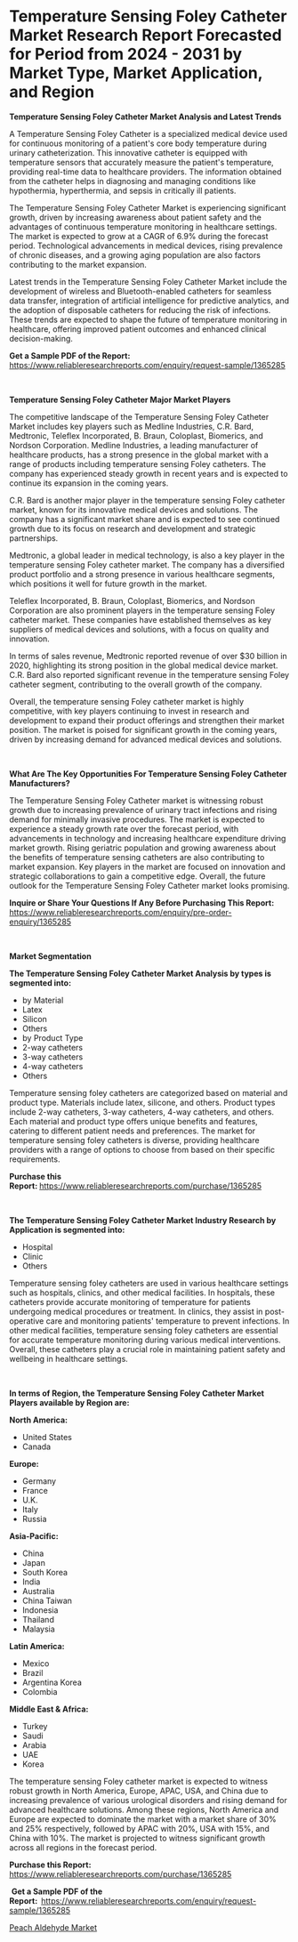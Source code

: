 <p><h1>Temperature Sensing Foley Catheter Market Research Report Forecasted for Period from 2024 -  2031 by Market Type, Market Application, and Region</h1></p><p><strong>Temperature Sensing Foley Catheter Market Analysis and Latest Trends</strong></p>
<p><p>A Temperature Sensing Foley Catheter is a specialized medical device used for continuous monitoring of a patient's core body temperature during urinary catheterization. This innovative catheter is equipped with temperature sensors that accurately measure the patient's temperature, providing real-time data to healthcare providers. The information obtained from the catheter helps in diagnosing and managing conditions like hypothermia, hyperthermia, and sepsis in critically ill patients.</p><p>The Temperature Sensing Foley Catheter Market is experiencing significant growth, driven by increasing awareness about patient safety and the advantages of continuous temperature monitoring in healthcare settings. The market is expected to grow at a CAGR of 6.9% during the forecast period. Technological advancements in medical devices, rising prevalence of chronic diseases, and a growing aging population are also factors contributing to the market expansion.</p><p>Latest trends in the Temperature Sensing Foley Catheter Market include the development of wireless and Bluetooth-enabled catheters for seamless data transfer, integration of artificial intelligence for predictive analytics, and the adoption of disposable catheters for reducing the risk of infections. These trends are expected to shape the future of temperature monitoring in healthcare, offering improved patient outcomes and enhanced clinical decision-making.</p></p>
<p><strong>Get a Sample PDF of the Report:&nbsp;</strong> <a href="https://www.reliableresearchreports.com/enquiry/request-sample/1365285">https://www.reliableresearchreports.com/enquiry/request-sample/1365285</a></p>
<p>&nbsp;</p>
<p><strong>Temperature Sensing Foley Catheter Major Market Players</strong></p>
<p><p>The competitive landscape of the Temperature Sensing Foley Catheter Market includes key players such as Medline Industries, C.R. Bard, Medtronic, Teleflex Incorporated, B. Braun, Coloplast, Biomerics, and Nordson Corporation. Medline Industries, a leading manufacturer of healthcare products, has a strong presence in the global market with a range of products including temperature sensing Foley catheters. The company has experienced steady growth in recent years and is expected to continue its expansion in the coming years.</p><p>C.R. Bard is another major player in the temperature sensing Foley catheter market, known for its innovative medical devices and solutions. The company has a significant market share and is expected to see continued growth due to its focus on research and development and strategic partnerships.</p><p>Medtronic, a global leader in medical technology, is also a key player in the temperature sensing Foley catheter market. The company has a diversified product portfolio and a strong presence in various healthcare segments, which positions it well for future growth in the market.</p><p>Teleflex Incorporated, B. Braun, Coloplast, Biomerics, and Nordson Corporation are also prominent players in the temperature sensing Foley catheter market. These companies have established themselves as key suppliers of medical devices and solutions, with a focus on quality and innovation.</p><p>In terms of sales revenue, Medtronic reported revenue of over $30 billion in 2020, highlighting its strong position in the global medical device market. C.R. Bard also reported significant revenue in the temperature sensing Foley catheter segment, contributing to the overall growth of the company.</p><p>Overall, the temperature sensing Foley catheter market is highly competitive, with key players continuing to invest in research and development to expand their product offerings and strengthen their market position. The market is poised for significant growth in the coming years, driven by increasing demand for advanced medical devices and solutions.</p></p>
<p>&nbsp;</p>
<p><strong>What Are The Key Opportunities For Temperature Sensing Foley Catheter Manufacturers?</strong></p>
<p><p>The Temperature Sensing Foley Catheter market is witnessing robust growth due to increasing prevalence of urinary tract infections and rising demand for minimally invasive procedures. The market is expected to experience a steady growth rate over the forecast period, with advancements in technology and increasing healthcare expenditure driving market growth. Rising geriatric population and growing awareness about the benefits of temperature sensing catheters are also contributing to market expansion. Key players in the market are focused on innovation and strategic collaborations to gain a competitive edge. Overall, the future outlook for the Temperature Sensing Foley Catheter market looks promising.</p></p>
<p><strong>Inquire or Share Your Questions If Any Before Purchasing This Report:</strong> <a href="https://www.reliableresearchreports.com/enquiry/pre-order-enquiry/1365285">https://www.reliableresearchreports.com/enquiry/pre-order-enquiry/1365285</a></p>
<p>&nbsp;</p>
<p><strong>Market Segmentation</strong></p>
<p><strong>The Temperature Sensing Foley Catheter Market Analysis by types is segmented into:</strong></p>
<p><ul><li>by Material</li><li>Latex</li><li>Silicon</li><li>Others</li><li>by Product Type</li><li>2-way catheters</li><li>3-way catheters</li><li>4-way catheters</li><li>Others</li></ul></p>
<p><p>Temperature sensing foley catheters are categorized based on material and product type. Materials include latex, silicone, and others. Product types include 2-way catheters, 3-way catheters, 4-way catheters, and others. Each material and product type offers unique benefits and features, catering to different patient needs and preferences. The market for temperature sensing foley catheters is diverse, providing healthcare providers with a range of options to choose from based on their specific requirements.</p></p>
<p><strong>Purchase this Report:&nbsp;</strong><a href="https://www.reliableresearchreports.com/purchase/1365285">https://www.reliableresearchreports.com/purchase/1365285</a></p>
<p>&nbsp;</p>
<p><strong>The Temperature Sensing Foley Catheter Market Industry Research by Application is segmented into:</strong></p>
<p><ul><li>Hospital</li><li>Clinic</li><li>Others</li></ul></p>
<p><p>Temperature sensing foley catheters are used in various healthcare settings such as hospitals, clinics, and other medical facilities. In hospitals, these catheters provide accurate monitoring of temperature for patients undergoing medical procedures or treatment. In clinics, they assist in post-operative care and monitoring patients' temperature to prevent infections. In other medical facilities, temperature sensing foley catheters are essential for accurate temperature monitoring during various medical interventions. Overall, these catheters play a crucial role in maintaining patient safety and wellbeing in healthcare settings.</p></p>
<p>&nbsp;</p>
<p><strong>In terms of Region, the Temperature Sensing Foley Catheter Market Players available by Region are:</strong></p>
<p>
    <p> <strong> North America: </strong>
        <ul>
            <li>United States</li>
            <li>Canada</li>
        </ul>
        </p> 
    <p> <strong> Europe: </strong>
        <ul>
            <li>Germany</li>
            <li>France</li>
            <li>U.K.</li>
            <li>Italy</li>
            <li>Russia</li>
        </ul>
        </p> 
    <p> <strong> Asia-Pacific: </strong>
        <ul>
            <li>China</li>
            <li>Japan</li>
            <li>South Korea</li>
            <li>India</li>
            <li>Australia</li>
            <li>China Taiwan</li>
            <li>Indonesia</li>
            <li>Thailand</li>
            <li>Malaysia</li>
        </ul>
        </p> 
    <p> <strong> Latin America: </strong>
        <ul>
            <li>Mexico</li>
            <li>Brazil</li>
            <li>Argentina Korea</li>
            <li>Colombia</li>
        </ul>
        </p> 
    <p> <strong> Middle East & Africa: </strong>
        <ul>
            <li>Turkey</li>
            <li>Saudi</li>
            <li>Arabia</li>
            <li>UAE</li>
            <li>Korea</li>
        </ul>
    </p>
    </p>
<p><p>The temperature sensing Foley catheter market is expected to witness robust growth in North America, Europe, APAC, USA, and China due to increasing prevalence of various urological disorders and rising demand for advanced healthcare solutions. Among these regions, North America and Europe are expected to dominate the market with a market share of 30% and 25% respectively, followed by APAC with 20%, USA with 15%, and China with 10%. The market is projected to witness significant growth across all regions in the forecast period.</p></p>
<p><strong>Purchase this Report: </strong><a href="https://www.reliableresearchreports.com/purchase/1365285">https://www.reliableresearchreports.com/purchase/1365285</a></p>
<p>&nbsp;<strong>Get a Sample PDF of the Report:&nbsp;&nbsp;</strong><a href="https://www.reliableresearchreports.com/enquiry/request-sample/1365285">https://www.reliableresearchreports.com/enquiry/request-sample/1365285</a></p>
<p><strong></strong></p>
<p><p><a href="https://github.com/aliciawhite5576/Market-Research-Report-List-3/blob/main/peach-aldehyde-market.md">Peach Aldehyde Market</a></p></p>